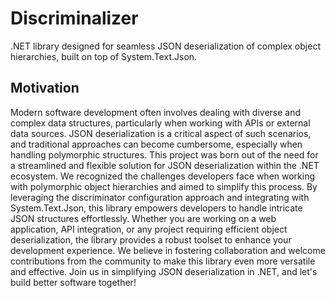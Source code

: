 # Discriminalizer

.NET library designed for seamless JSON deserialization of complex object hierarchies, built on top of System.Text.Json.

## Motivation

Modern software development often involves dealing with diverse and complex data structures, particularly when working
with APIs or external data sources. JSON deserialization is a critical aspect of such scenarios, and traditional
approaches can become cumbersome, especially when handling polymorphic structures.
This project was born out of the need for a streamlined and flexible solution for
JSON deserialization within the .NET ecosystem. We recognized the challenges developers face when working with
polymorphic object hierarchies and aimed to simplify this process.
By leveraging the discriminator configuration approach and integrating with System.Text.Json, this library empowers
developers to handle intricate JSON structures effortlessly. Whether you are working on a web application, API
integration, or any project requiring efficient object deserialization, the library provides a
robust toolset to enhance your development experience.
We believe in fostering collaboration and welcome contributions from the community to make this library even more
versatile and effective. Join us in simplifying JSON deserialization in .NET, and let's build better software together!